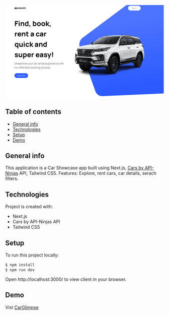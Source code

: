 ![screen-shot](screen-shot.png)

## Table of contents
* [General info](#general-info)
* [Technologies](#technologies)
* [Setup](#setup)
* [Demo](#demo)

## General info
This application is a Car Showcase app built using Next.js, [Cars by API-Ninjas](https://rapidapi.com/apininjas/api/cars-by-api-ninjas) API, Tailwind CSS. 
Features: Explore, rent cars, car details, serach filters.


## Technologies
Project is created with:
* Next.js
* Cars by API-Ninjas API
* Tailwind CSS
	
## Setup
To run this project locally:
```
$ npm install
$ npm run dev
```

Open http://localhost:3000/ to view client in your browser.

## Demo
Vist [CarGlimpse](https://car-glimpse.vercel.app/)